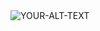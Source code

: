 <picture>
 <source media="(prefers-color-scheme: dark)" srcset="https://download.logo.wine/logo/Emacs/Emacs-Logo.wine.png">
 <source media="(prefers-color-scheme: light)" srcset="https://s3.amazonaws.com/fullstackfeed/images/emacs-5.jpg">
 <img alt="YOUR-ALT-TEXT" src="https://download.logo.wine/logo/Emacs/Emacs-Logo.wine.png">
</picture>
